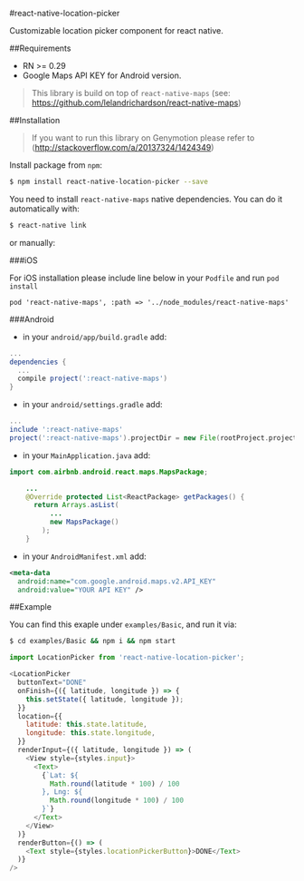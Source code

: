 #react-native-location-picker

Customizable location picker component for react native.

##Requirements

- RN >= 0.29
- Google Maps API KEY for Android version.

>This library is build on top of `react-native-maps` (see: https://github.com/lelandrichardson/react-native-maps)

##Installation

>If you want to run this library on Genymotion please refer to (http://stackoverflow.com/a/20137324/1424349)

Install package from `npm`:

```bash
$ npm install react-native-location-picker --save
```

You need to install `react-native-maps` native dependencies. You can do it automatically with:

```bash
$ react-native link
```

or manually:

###iOS

For iOS installation please include line below in your `Podfile` and run `pod install`

`pod 'react-native-maps', :path => '../node_modules/react-native-maps'`

###Android

- in your `android/app/build.gradle` add:
```groovy
...
dependencies {
  ...
  compile project(':react-native-maps')
}
```

- in your `android/settings.gradle` add:
```groovy
...
include ':react-native-maps'
project(':react-native-maps').projectDir = new File(rootProject.projectDir, '../node_modules/react-native-maps/android')
```

- in your `MainApplication.java` add:

```java
import com.airbnb.android.react.maps.MapsPackage;

    ...
    @Override protected List<ReactPackage> getPackages() {
      return Arrays.asList(
          ...
          new MapsPackage()
        );
    }
```

- in your `AndroidManifest.xml` add:
```xml
<meta-data
  android:name="com.google.android.maps.v2.API_KEY"
  android:value="YOUR API KEY" />
```

##Example

You can find this exaple under `examples/Basic`, and run it via:

```bash
$ cd examples/Basic && npm i && npm start
```

```js
import LocationPicker from 'react-native-location-picker';

<LocationPicker
  buttonText="DONE"
  onFinish={({ latitude, longitude }) => {
    this.setState({ latitude, longitude });
  }}
  location={{
    latitude: this.state.latitude,
    longitude: this.state.longitude,
  }}
  renderInput={({ latitude, longitude }) => (
    <View style={styles.input}>
      <Text>
        {`Lat: ${
          Math.round(latitude * 100) / 100
        }, Lng: ${
          Math.round(longitude * 100) / 100
        }`}
      </Text>
    </View>
  )}
  renderButton={() => (
    <Text style={styles.locationPickerButton}>DONE</Text>
  )}
/>
```
